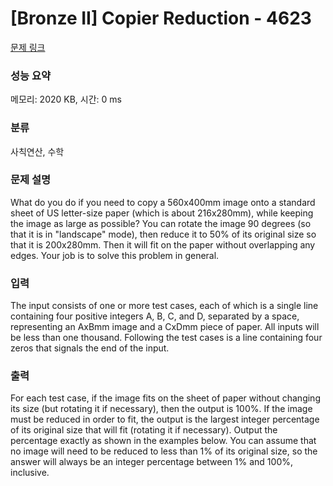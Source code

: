 # [Bronze II] Copier Reduction - 4623 

[문제 링크](https://www.acmicpc.net/problem/4623) 

### 성능 요약

메모리: 2020 KB, 시간: 0 ms

### 분류

사칙연산, 수학

### 문제 설명

<p>What do you do if you need to copy a 560x400mm image onto a standard sheet of US letter-size paper (which is about 216x280mm), while keeping the image as large as possible? You can rotate the image 90 degrees (so that it is in "landscape" mode), then reduce it to 50% of its original size so that it is 200x280mm. Then it will fit on the paper without overlapping any edges. Your job is to solve this problem in general.</p>

### 입력 

 <p>The input consists of one or more test cases, each of which is a single line containing four positive integers A, B, C, and D, separated by a space, representing an AxBmm image and a CxDmm piece of paper. All inputs will be less than one thousand. Following the test cases is a line containing four zeros that signals the end of the input.</p>

### 출력 

 <p>For each test case, if the image fits on the sheet of paper without changing its size (but rotating it if necessary), then the output is 100%. If the image must be reduced in order to fit, the output is the largest integer percentage of its original size that will fit (rotating it if necessary). Output the percentage exactly as shown in the examples below. You can assume that no image will need to be reduced to less than 1% of its original size, so the answer will always be an integer percentage between 1% and 100%, inclusive.</p>

